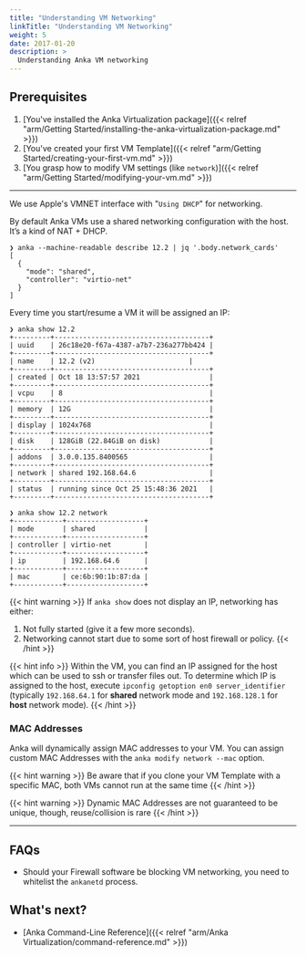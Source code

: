 ```yaml
---
title: "Understanding VM Networking"
linkTitle: "Understanding VM Networking"
weight: 5
date: 2017-01-20
description: >
  Understanding Anka VM networking
---
```


## Prerequisites

1. [You've installed the Anka Virtualization package]({{< relref "arm/Getting Started/installing-the-anka-virtualization-package.md" >}})
2. [You've created your first VM Template]({{< relref "arm/Getting Started/creating-your-first-vm.md" >}})
3. [You grasp how to modify VM settings (like `network`)]({{< relref "arm/Getting Started/modifying-your-vm.md" >}})

---

We use Apple's VMNET interface with "`Using DHCP`" for networking. 

By default Anka VMs use a shared networking configuration with the host. It’s a kind of NAT + DHCP. 

```shell
❯ anka --machine-readable describe 12.2 | jq '.body.network_cards'
[
  {
    "mode": "shared",
    "controller": "virtio-net"
  }
]
```

Every time you start/resume a VM it will be assigned an IP:

```shell
❯ anka show 12.2
+---------+--------------------------------------+
| uuid    | 26c18e20-f67a-4387-a7b7-236a277bb424 |
+---------+--------------------------------------+
| name    | 12.2 (v2)                       |
+---------+--------------------------------------+
| created | Oct 18 13:57:57 2021                 |
+---------+--------------------------------------+
| vcpu    | 8                                    |
+---------+--------------------------------------+
| memory  | 12G                                  |
+---------+--------------------------------------+
| display | 1024x768                             |
+---------+--------------------------------------+
| disk    | 128GiB (22.84GiB on disk)            |
+---------+--------------------------------------+
| addons  | 3.0.0.135.8400565                    |
+---------+--------------------------------------+
| network | shared 192.168.64.6                  |
+---------+--------------------------------------+
| status  | running since Oct 25 15:48:36 2021   |
+---------+--------------------------------------+

❯ anka show 12.2 network
+------------+-------------------+
| mode       | shared            |
+------------+-------------------+
| controller | virtio-net        |
+------------+-------------------+
| ip         | 192.168.64.6      |
+------------+-------------------+
| mac        | ce:6b:90:1b:87:da |
+------------+-------------------+
```

{{< hint warning >}}
If `anka show` does not display an IP, networking has either:
1. Not fully started (give it a few more seconds).
2. Networking cannot start due to some sort of host firewall or policy.
{{< /hint >}}

{{< hint info >}}
Within the VM, you can find an IP assigned for the host which can be used to ssh or transfer files out. To determine which IP is assigned to the host, execute `ipconfig getoption en0 server_identifier` (typically `192.168.64.1` for **shared** network mode and `192.168.128.1` for **host** network mode).
{{< /hint >}}

### MAC Addresses

Anka will dynamically assign MAC addresses to your VM. You can assign custom MAC Addresses with the `anka modify network --mac` option.

{{< hint warning >}}
Be aware that if you clone your VM Template with a specific MAC, both VMs cannot run at the same time
{{< /hint >}}

{{< hint warning >}}
Dynamic MAC Addresses are not guaranteed to be unique, though, reuse/collision is rare
{{< /hint >}}

---


## FAQs

- Should your Firewall software be blocking VM networking, you need to whitelist the `ankanetd` process.

## What's next?

- [Anka Command-Line Reference]({{< relref "arm/Anka Virtualization/command-reference.md" >}})

